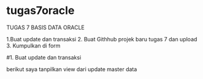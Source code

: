 # tugas7oracle
TUGAS 7 BASIS DATA ORACLE

1.Buat update dan transaksi
2. Buat Githhub projek baru tugas 7 dan upload
3. Kumpulkan di form

#1. Buat update dan transaksi

berikut saya tanpilkan view dari update master data
